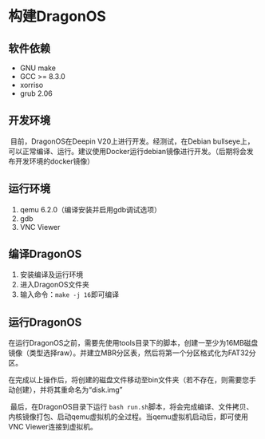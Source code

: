 # 构建DragonOS

## 软件依赖

- GNU make
- GCC >= 8.3.0
- xorriso
- grub 2.06

## 开发环境

​	目前，DragonOS在Deepin V20上进行开发。经测试，在Debian bullseye上，可以正常编译、运行。建议使用Docker运行debian镜像进行开发。（后期将会发布开发环境的docker镜像）

## 运行环境

1. qemu 6.2.0（编译安装并启用gdb调试选项）
2. gdb
3. VNC Viewer

## 编译DragonOS

1. 安装编译及运行环境
2. 进入DragonOS文件夹
3. 输入命令：`make -j 16`即可编译

## 运行DragonOS

​	在运行DragonOS之前，需要先使用tools目录下的脚本，创建一至少为16MB磁盘镜像（类型选择raw）。并建立MBR分区表，然后将第一个分区格式化为FAT32分区。

​	在完成以上操作后，将创建的磁盘文件移动至bin文件夹（若不存在，则需要您手动创建），并将其重命名为“disk.img”

​	最后，在DragonOS目录下运行 `bash run.sh`脚本，将会完成编译、文件拷贝、内核镜像打包、启动qemu虚拟机的全过程。当qemu虚拟机启动后，即可使用VNC Viewer连接到虚拟机。